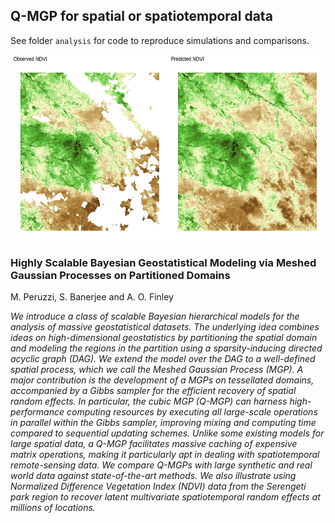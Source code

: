 ## Q-MGP for spatial or spatiotemporal data
See folder `analysis` for code to reproduce simulations and comparisons.

<img src="https://raw.githubusercontent.com/mkln/meshgp/master/figures/Figure_NDVI_predict.png" height=300 align=center>

### Highly Scalable Bayesian Geostatistical Modeling via Meshed Gaussian Processes on Partitioned Domains
M. Peruzzi, S. Banerjee and A. O. Finley

*We introduce a class of scalable Bayesian hierarchical models for the analysis of massive geostatistical datasets. The underlying idea combines ideas on high-dimensional geostatistics by partitioning the spatial domain and modeling the regions in the partition using a sparsity-inducing directed acyclic graph (DAG). We extend the model over the DAG to a well-defined spatial process, which we call the Meshed Gaussian Process (MGP). A major contribution is the development of a MGPs on tessellated domains, accompanied by a Gibbs sampler for the efficient recovery of spatial random effects. In particular, the cubic MGP (Q-MGP) can harness high-performance computing resources by executing all large-scale operations in parallel within the Gibbs sampler, improving mixing and computing time compared to sequential updating schemes. Unlike some existing models for large spatial data, a Q-MGP facilitates massive caching of expensive matrix operations, making it particularly apt in dealing with spatiotemporal remote-sensing data. We compare Q-MGPs with large synthetic and real world data against state-of-the-art methods. We also illustrate using Normalized Difference Vegetation Index (NDVI) data from the Serengeti park region to recover latent multivariate spatiotemporal random effects at millions of locations.*